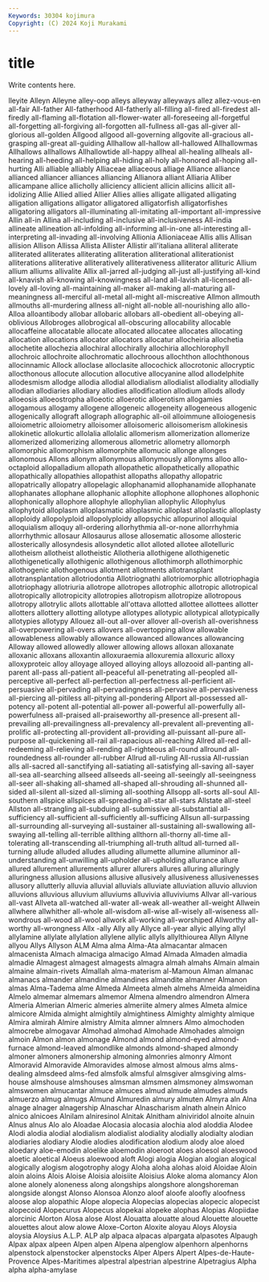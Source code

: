 ```yaml
---
Keywords: 30304 kojimura
Copyright: (C) 2024 Koji Murakami
---
```


# title

Write contents here.



lleyite Alleyn Alleyne alley-oop alleys alleyway alleyways allez
allez-vous-en all-fair All-father All-fatherhood All-fatherly all-filling all-fired all-firedest all-firedly all-flaming
all-flotation all-flower-water all-foreseeing all-forgetful all-forgetting all-forgiving all-forgotten all-fullness all-gas all-giver
all-glorious all-golden Allgood allgood all-governing allgovite all-gracious all-grasping all-great all-guiding
Allhallow all-hallow all-hallowed Allhallowmas Allhallows allhallows Allhallowtide all-happy allheal all-healing
allheals all-hearing all-heeding all-helping all-hiding all-holy all-honored all-hoping all-hurting Alli
alliable alliably Alliaceae alliaceous alliage Alliance alliance allianced alliancer alliances
alliancing Allianora alliant Alliaria Alliber allicampane allice allicholly alliciency allicient
allicin allicins allicit all-idolizing Allie Allied allied Allier Allies allies
alligate alligated alligating alligation alligations alligator alligatored alligatorfish alligatorfishes alligatoring
alligators all-illuminating all-imitating all-important all-impressive Allin all-in Allina all-including all-inclusive
all-inclusiveness All-india allineate allineation all-infolding all-informing all-in-one all-interesting all-interpreting all-invading
all-involving Allionia Allioniaceae Allis allis Allisan allision Allison Allissa Allista
Allister Allistir all'italiana alliteral alliterate alliterated alliterates alliterating alliteration alliterational
alliterationist alliterations alliterative alliteratively alliterativeness alliterator allituric Allium allium alliums
allivalite Allix all-jarred all-judging all-just all-justifying all-kind all-knavish all-knowing all-knowingness
all-land all-lavish all-licensed all-lovely all-loving all-maintaining all-maker all-making all-maturing all-meaningness
all-merciful all-metal all-might all-miscreative Allmon allmouth allmouths all-murdering allness all-night
all-noble all-nourishing allo allo- Alloa alloantibody allobar allobaric allobars all-obedient
all-obeying all-oblivious Allobroges allobrogical all-obscuring allocability allocable allocaffeine allocatable allocate
allocated allocatee allocates allocating allocation allocations allocator allocators allocatur allocheiria
allochetia allochetite allochezia allochiral allochirally allochiria allochlorophyll allochroic allochroite allochromatic
allochroous allochthon allochthonous allocinnamic Allock alloclase alloclasite allocochick allocrotonic allocryptic
allocthonous allocute allocution allocutive allocyanine allod allodelphite allodesmism allodge allodia
allodial allodialism allodialist allodiality allodially allodian allodiaries allodiary allodies allodification
allodium allods allody alloeosis alloeostropha alloeotic alloerotic alloerotism allogamies allogamous
allogamy allogene allogeneic allogeneity allogeneous allogenic allogenically allograft allograph allographic
all-oil alloimmune alloiogenesis alloiometric alloiometry alloisomer alloisomeric alloisomerism allokinesis allokinetic
allokurtic allolalia allolalic allomerism allomerization allomerize allomerized allomerizing allomerous allometric
allometry allomorph allomorphic allomorphism allomorphite allomucic allonge allonges allonomous Allons
allonym allonymous allonymously allonyms alloo allo-octaploid allopalladium allopath allopathetic allopathetically
allopathic allopathically allopathies allopathist allopaths allopathy allopatric allopatrically allopatry allopelagic
allophanamid allophanamide allophanate allophanates allophane allophanic allophite allophone allophones allophonic
allophonically allophore allophyle allophylian allophylic Allophylus allophytoid alloplasm alloplasmatic alloplasmic
alloplast alloplastic alloplasty alloploidy allopolyploid allopolyploidy allopsychic allopurinol alloquial alloquialism
alloquy all-ordering allorhythmia all-or-none allorrhyhmia allorrhythmic allosaur Allosaurus allose allosematic
allosome allosteric allosterically allosyndesis allosyndetic allot alloted allotee allotelluric allotheism
allotheist allotheistic Allotheria allothigene allothigenetic allothigenetically allothigenic allothigenous allothimorph allothimorphic
allothogenic allothogenous allotment allotments allotransplant allotransplantation allotriodontia Allotriognathi allotriomorphic allotriophagia
allotriophagy allotriuria allotrope allotropes allotrophic allotropic allotropical allotropically allotropicity allotropies
allotropism allotropize allotropous allotropy allotrylic allots allottable all'ottava allotted allottee
allottees allotter allotters allottery allotting allotype allotypes allotypic allotypical allotypically
allotypies allotypy Allouez all-out all-over allover all-overish all-overishness all-overpowering all-overs
allovers all-overtopping allow allowable allowableness allowably allowance allowanced allowances allowancing
Alloway allowed allowedly allower allowing allows alloxan alloxanate alloxanic alloxans
alloxantin alloxuraemia alloxuremia alloxuric alloxy alloxyproteic alloy alloyage alloyed alloying
alloys allozooid all-panting all-parent all-pass all-patient all-peaceful all-penetrating all-peopled all-perceptive
all-perfect all-perfection all-perfectness all-perficient all-persuasive all-pervading all-pervadingness all-pervasive all-pervasiveness all-piercing
all-pitiless all-pitying all-pondering Allport all-possessed all-potency all-potent all-potential all-power all-powerful
all-powerfully all-powerfulness all-praised all-praiseworthy all-presence all-present all-prevailing all-prevailingness all-prevalency all-prevalent
all-preventing all-prolific all-protecting all-provident all-providing all-puissant all-pure all-purpose all-quickening all-rail
all-rapacious all-reaching Allred all-red all-redeeming all-relieving all-rending all-righteous all-round allround
all-roundedness all-rounder all-rubber Allrud all-ruling All-russia All-russian alls all-sacred all-sanctifying
all-satiating all-satisfying all-saving all-sayer all-sea all-searching allseed allseeds all-seeing all-seeingly
all-seeingness all-seer all-shaking all-shamed all-shaped all-shrouding all-shunned all-sided all-silent all-sized
all-sliming all-soothing Allsopp all-sorts all-soul All-southern allspice allspices all-spreading all-star
all-stars Allstate all-steel Allston all-strangling all-subduing all-submissive all-substantial all-sufficiency all-sufficient
all-sufficiently all-sufficing Allsun all-surpassing all-surrounding all-surveying all-sustainer all-sustaining all-swallowing all-swaying
all-telling all-terrible allthing allthorn all-thorny all-time all-tolerating all-transcending all-triumphing all-truth
alltud all-turned all-turning allude alluded alludes alluding allumette allumine alluminor
all-understanding all-unwilling all-upholder all-upholding allurance allure allured allurement allurements allurer
allurers allures alluring alluringly alluringness allusion allusions allusive allusively allusiveness
allusivenesses allusory allutterly alluvia alluvial alluvials alluviate alluviation alluvio alluvion
alluvions alluvious alluvium alluviums alluvivia alluviviums Allvar all-various all-vast Allveta
all-watched all-water all-weak all-weather all-weight Allwein allwhere allwhither all-whole all-wisdom
all-wise all-wisely all-wiseness all-wondrous all-wood all-wool allwork all-working all-worshiped Allworthy
all-worthy all-wrongness Allx -ally Ally ally Allyce all-year allyic allying
allyl allylamine allylate allylation allylene allylic allyls allylthiourea Allyn Allyne
allyou Allys Allyson ALM Alma alma Alma-Ata almacantar almacen almacenista
Almach almaciga almacigo Almad Almada Almaden almadia almadie Almagest almagest
almagests almagra almah almahs Almain almain almaine almain-rivets Almallah alma-materism
al-Mamoun Alman almanac almanacs almander almandine almandines almandite almanner Almanon
almas Alma-Tadema alme Almeda Almeeta almeh almehs Almeida almeidina Almelo
almemar almemars almemor Almena almendro almendron Almera Almeria Almerian Almeric
almeries almeriite almery almes Almeta almice almicore Almida almight almightily
almightiness Almighty almighty almique Almira almirah Almire almistry Almita almner
almners Almo almochoden almocrebe almogavar Almohad almohad Almohade Almohades almoign
almoin Almon almon almonage Almond almond almond-eyed almond-furnace almond-leaved almondlike
almonds almond-shaped almondy almoner almoners almonership almoning almonries almonry Almont
Almoravid Almoravide Almoravides almose almost almous alms alms-dealing almsdeed alms-fed
almsfolk almsful almsgiver almsgiving alms-house almshouse almshouses almsman almsmen almsmoney
almswoman almswomen almucantar almuce almuces almud almude almudes almuds almuerzo
almug almugs Almund Almuredin almury almuten Almyra aln Alna alnage
alnager alnagership Alnaschar Alnascharism alnath alnein Alnico alnico alnicoes Alnilam
alniresinol Alnitak Alnitham alniviridol alnoite alnuin Alnus alnus Alo alo
Aloadae Alocasia alocasia alochia alod aloddia Alodee Alodi alodia alodial
alodialism alodialist alodiality alodially alodialty alodian alodiaries alodiary Alodie alodies
alodification alodium alody aloe aloed aloedary aloe-emodin aloelike aloemodin aloeroot
aloes aloesol aloeswood aloetic aloetical Aloeus aloewood aloft Alogi alogia
Alogian alogian alogical alogically alogism alogotrophy alogy Aloha aloha alohas
aloid Aloidae Aloin aloin aloins Alois Aloise Aloisia aloisiite Aloisius
Aloke aloma alomancy Alon alone alonely aloneness along alongships alongshore
alongshoreman alongside alongst Alonso Alonsoa Alonzo aloof aloofe aloofly aloofness
aloose alop alopathic Alope alopecia Alopecias alopecias alopecic alopecist alopecoid
Alopecurus Alopecus alopekai alopeke alophas Alopias Alopiidae alorcinic Alorton Alosa
alose Alost Alouatta alouatte aloud Alouette alouette alouettes alout alow
alowe Aloxe-Corton Aloxite aloyau Aloys Aloysia aloysia Aloysius A.L.P. ALP
alp alpaca alpacas alpargata alpasotes Alpaugh Alpax alpax alpeen Alpen
alpen Alpena alpenglow alpenhorn alpenhorns alpenstock alpenstocker alpenstocks Alper Alpers
Alpert Alpes-de-Haute-Provence Alpes-Maritimes alpestral alpestrian alpestrine Alpetragius Alpha alpha alpha-amylase
